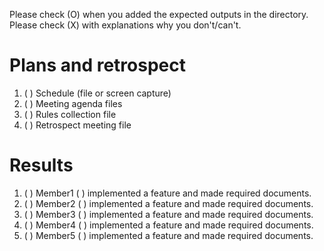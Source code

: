 Please check (O) when you added the expected outputs in the directory.
Please check (X) with explanations why you don't/can't. 

# Plans and retrospect

1. ( ) Schedule (file or screen capture)
2. ( ) Meeting agenda files
3. ( ) Rules collection file
4. ( ) Retrospect meeting file

# Results

1. ( ) Member1 (     ) implemented a feature and made required documents.
2. ( ) Member2 (     ) implemented a feature and made required documents.
3. ( ) Member3 (     ) implemented a feature and made required documents.
4. ( ) Member4 (     ) implemented a feature and made required documents.
5. ( ) Member5 (     ) implemented a feature and made required documents.